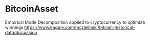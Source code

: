 # BitcoinAsset
Empirical Mode Decomposition applied to cryptocurrency to optimize winnings
https://www.kaggle.com/mczielinski/bitcoin-historical-data/discussion
